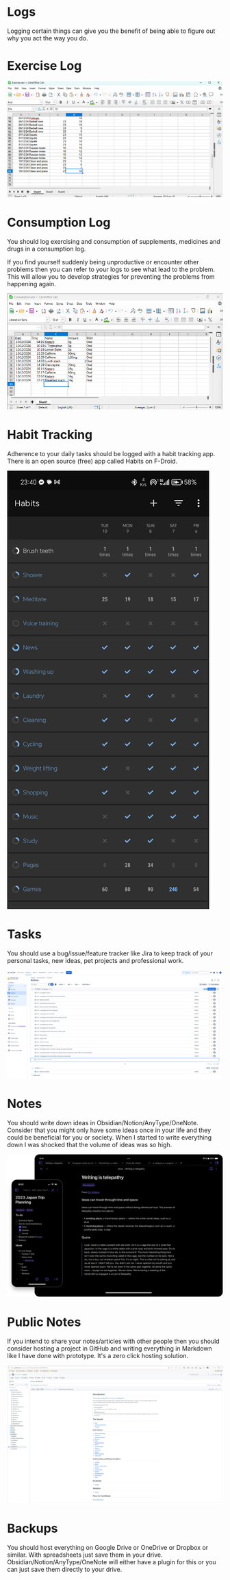 # Logs

Logging certain things can give you the benefit of being able to figure out why you act the way you do.

# Exercise Log
![Exercise log image](../Images/Exercise%20Log.png)

# Consumption Log
You should log exercising and consumption of supplements, medicines and drugs in a consumption log.

If you find yourself suddenly being unproductive or encounter other problems then you can refer to your logs to see what lead to the problem. This will allow you to develop strategies for preventing the problems from happening again.

![Consumption log image](../Images/Consumption%20Log.png)

# Habit Tracking
Adherence to your daily tasks should be logged with a habit tracking app. There is an open source (free) app called Habits on F-Droid.

![Habit tracking image](../Images/Habit%20Tracker.jpg)

# Tasks
You should use a bug/issue/feature tracker like Jira to keep track of your personal tasks, new ideas, pet projects and professional work.

![Jira image](../Images/Jira.png)

# Notes
You should write down ideas in Obsidian/Notion/AnyType/OneNote. Consider that you might only have some ideas once in your life and they could be beneficial for you or society. When I started to write everything down I was shocked that the volume of ideas was so high.

![Obsidian image](../Images/Obsidian.png)

# Public Notes
If you intend to share your notes/articles with other people then you should consider hosting a project in GitHub and writing everything in Markdown like I have done with prototype. It's a zero click hosting solution.

![GitHub image](../Images/GitHub.png)

# Backups
You should host everything on Google Drive or OneDrive or Dropbox or similar. With spreadsheets just save them in your drive. Obsidian/Notion/AnyType/OneNote will either have a plugin for this or you can just save them directly to your drive.